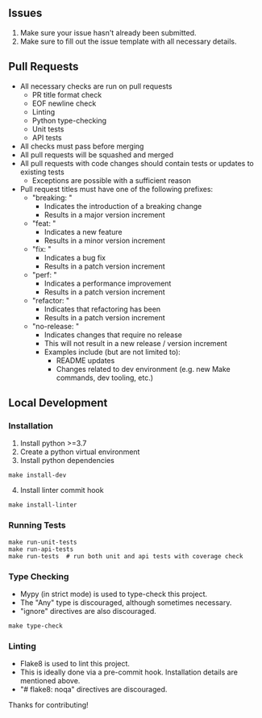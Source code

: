 ## Issues
1. Make sure your issue hasn't already been submitted.
2. Make sure to fill out the issue template with all necessary details.

## Pull Requests
- All necessary checks are run on pull requests
  - PR title format check
  - EOF newline check
  - Linting
  - Python type-checking
  - Unit tests
  - API tests
- All checks must pass before merging
- All pull requests will be squashed and merged
- All pull requests with code changes should contain tests or updates to existing tests
  - Exceptions are possible with a sufficient reason
- Pull request titles must have one of the following prefixes:
  - "breaking: "
    - Indicates the introduction of a breaking change
    - Results in a major version increment
  - "feat: "
    - Indicates a new feature
    - Results in a minor version increment
  - "fix: "
    - Indicates a bug fix
    - Results in a patch version increment
  - "perf: "
    - Indicates a performance improvement
    - Results in a patch version increment
  - "refactor: "
    - Indicates that refactoring has been
    - Results in a patch version increment
  - "no-release: "
    - Indicates changes that require no release
    - This will not result in a new release / version increment
    - Examples include (but are not limited to):
      - README updates
      - Changes related to dev environment (e.g. new Make commands, dev tooling, etc.)

## Local Development

### Installation
1. Install python >=3.7
2. Create a python virtual environment
3. Install python dependencies
```shell
make install-dev
```
4. Install linter commit hook
```shell
make install-linter
```

### Running Tests
```shell
make run-unit-tests
make run-api-tests
make run-tests  # run both unit and api tests with coverage check
```

### Type Checking
- Mypy (in strict mode) is used to type-check this project.
- The "Any" type is discouraged, although sometimes necessary.
- "ignore" directives are also discouraged.

```shell
make type-check
```

### Linting
- Flake8 is used to lint this project.
- This is ideally done via a pre-commit hook. Installation details are mentioned above.
- "# flake8: noqa" directives are discouraged.

Thanks for contributing!
